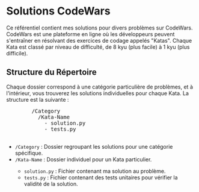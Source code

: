 <!DOCTYPE html>
<html lang="en">
<head>
    <meta charset="UTF-8">
    <meta http-equiv="X-UA-Compatible" content="IE=edge">
    <meta name="viewport" content="width=device-width, initial-scale=1.0">
</head>
<body>
    <h1>Solutions CodeWars</h1>
    <p>Ce référentiel contient mes solutions pour divers problèmes sur CodeWars. CodeWars est une plateforme en ligne où les développeurs peuvent s'entraîner en résolvant des exercices de codage appelés "Katas". Chaque Kata est classé par niveau de difficulté, de 8 kyu (plus facile) à 1 kyu (plus difficile).</p>
    <h2>Structure du Répertoire</h2>
    <p>Chaque dossier correspond à une catégorie particulière de problèmes, et à l'intérieur, vous trouverez les solutions individuelles pour chaque Kata. La structure est la suivante :</p>
    <pre>
        /Category
          /Kata-Name
            - solution.py
            - tests.py
    </pre>
    <ul>
        <li><code>/Category</code> : Dossier regroupant les solutions pour une catégorie spécifique.</li>
        <li><code>/Kata-Name</code> : Dossier individuel pour un Kata particulier.</li>
        <ul>
            <li><code>solution.py</code> : Fichier contenant ma solution au problème.</li>
            <li><code>tests.py</code> : Fichier contenant des tests unitaires pour vérifier la validité de la solution.</li>
        </ul>
    </ul>
</body>
</html>
